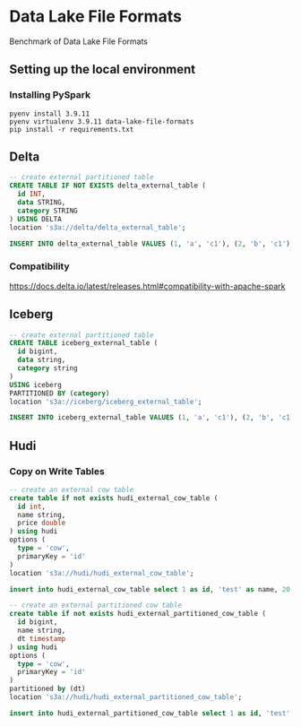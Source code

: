 
# Data Lake File Formats

Benchmark of Data Lake File Formats


## Setting up the local environment

### Installing PySpark

```
pyenv install 3.9.11
pyenv virtualenv 3.9.11 data-lake-file-formats
pip install -r requirements.txt
```

## Delta

```sql
-- create external partitioned table
CREATE TABLE IF NOT EXISTS delta_external_table (
  id INT,
  data STRING,
  category STRING
) USING DELTA
location 's3a://delta/delta_external_table';

INSERT INTO delta_external_table VALUES (1, 'a', 'c1'), (2, 'b', 'c1'), (3, 'c', 'c2');
```

### Compatibility

https://docs.delta.io/latest/releases.html#compatibility-with-apache-spark


## Iceberg

```sql
-- create external partitioned table
CREATE TABLE iceberg_external_table (
  id bigint,
  data string,
  category string
)
USING iceberg
PARTITIONED BY (category)
location 's3a://iceberg/iceberg_external_table';

INSERT INTO iceberg_external_table VALUES (1, 'a', 'c1'), (2, 'b', 'c1'), (3, 'c', 'c2');
```


## Hudi

### Copy on Write Tables


```sql
-- create an external cow table
create table if not exists hudi_external_cow_table (
  id int, 
  name string, 
  price double
) using hudi
options (
  type = 'cow',
  primaryKey = 'id'
)
location 's3a://hudi/hudi_external_cow_table';

insert into hudi_external_cow_table select 1 as id, 'test' as name, 20.0 as price;

-- create an external partitioned cow table
create table if not exists hudi_external_partitioned_cow_table (
  id bigint,
  name string,
  dt timestamp
) using hudi
options (
  type = 'cow',
  primaryKey = 'id'
) 
partitioned by (dt)
location 's3a://hudi/hudi_external_partitioned_cow_table';

insert into hudi_external_partitioned_cow_table select 1 as id, 'test' as name, 1000 as ts;
```


